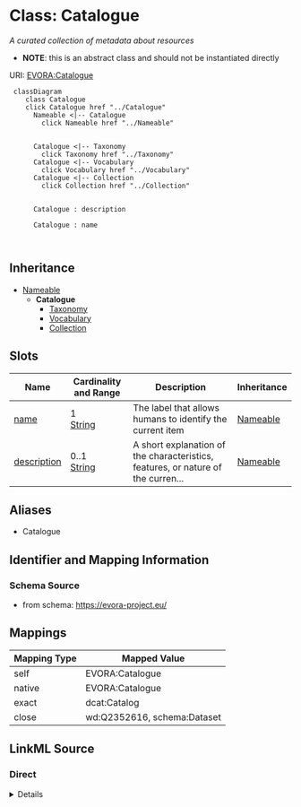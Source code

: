 

# Class: Catalogue


_A curated collection of metadata about resources_




* __NOTE__: this is an abstract class and should not be instantiated directly


URI: [EVORA:Catalogue](https://evora-project.eu/Catalogue)






```mermaid
 classDiagram
    class Catalogue
    click Catalogue href "../Catalogue"
      Nameable <|-- Catalogue
        click Nameable href "../Nameable"
      

      Catalogue <|-- Taxonomy
        click Taxonomy href "../Taxonomy"
      Catalogue <|-- Vocabulary
        click Vocabulary href "../Vocabulary"
      Catalogue <|-- Collection
        click Collection href "../Collection"
      
      
      Catalogue : description
        
      Catalogue : name
        
      
```





## Inheritance
* [Nameable](Nameable.md)
    * **Catalogue**
        * [Taxonomy](Taxonomy.md)
        * [Vocabulary](Vocabulary.md)
        * [Collection](Collection.md)



## Slots

| Name | Cardinality and Range | Description | Inheritance |
| ---  | --- | --- | --- |
| [name](name.md) | 1 <br/> [String](String.md) | The label that allows humans to identify the current item | [Nameable](Nameable.md) |
| [description](description.md) | 0..1 <br/> [String](String.md) | A short explanation of the characteristics, features, or nature of the curren... | [Nameable](Nameable.md) |







## Aliases


* Catalogue



## Identifier and Mapping Information







### Schema Source


* from schema: https://evora-project.eu/




## Mappings

| Mapping Type | Mapped Value |
| ---  | ---  |
| self | EVORA:Catalogue |
| native | EVORA:Catalogue |
| exact | dcat:Catalog |
| close | wd:Q2352616, schema:Dataset |







## LinkML Source

<!-- TODO: investigate https://stackoverflow.com/questions/37606292/how-to-create-tabbed-code-blocks-in-mkdocs-or-sphinx -->

### Direct

<details>
```yaml
name: Catalogue
description: A curated collection of metadata about resources
from_schema: https://evora-project.eu/
aliases:
- Catalogue
exact_mappings:
- dcat:Catalog
close_mappings:
- wd:Q2352616
- schema:Dataset
is_a: Nameable
abstract: true

```
</details>

### Induced

<details>
```yaml
name: Catalogue
description: A curated collection of metadata about resources
from_schema: https://evora-project.eu/
aliases:
- Catalogue
exact_mappings:
- dcat:Catalog
close_mappings:
- wd:Q2352616
- schema:Dataset
is_a: Nameable
abstract: true
attributes:
  name:
    name: name
    description: The label that allows humans to identify the current item
    comments:
    - 'The title of the item should be as short and descriptive as possible. E.g.
      for virus products it should basically be based on the following Pattern:

      "Virus name", "virus host type", "collection year", "country of collection"
      ex "suspected epidemiological origin", "genotype", "strain", "variant name or
      specific feature"'
    from_schema: https://evora-project.eu/
    aliases:
    - name
    exact_mappings:
    - dct:title
    close_mappings:
    - rdfs:label
    rank: 1000
    alias: name
    owner: Catalogue
    domain_of:
    - Nameable
    range: string
    required: true
    multivalued: false
  description:
    name: description
    description: A short explanation of the characteristics, features, or nature of
      the current item
    comments:
    - 'Describe this item in few lines. This description will serve as a summary to
      present the item.

      '
    from_schema: https://evora-project.eu/
    aliases:
    - description
    exact_mappings:
    - dct:description
    rank: 1000
    alias: description
    owner: Catalogue
    domain_of:
    - Nameable
    range: string
    required: false
    multivalued: false

```
</details>